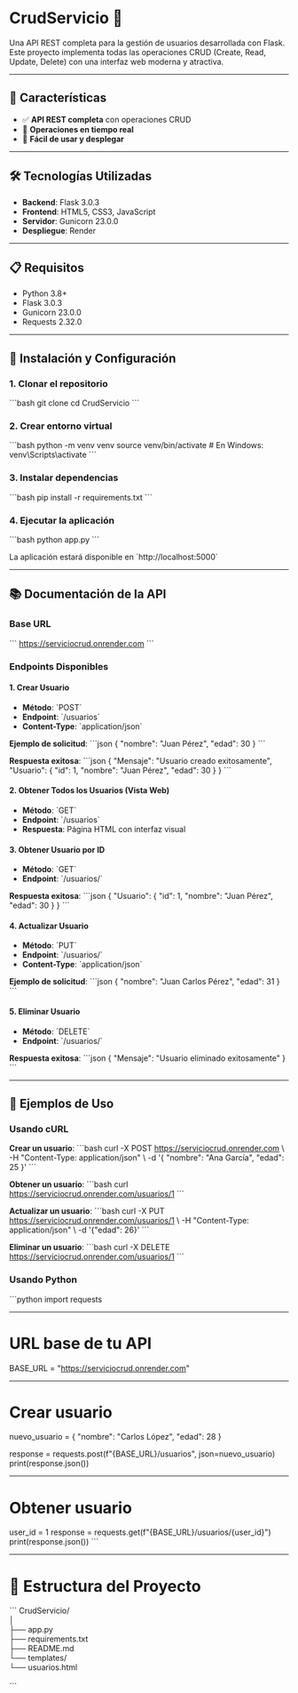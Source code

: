 # CrudServicio 🚀

Una API REST completa para la gestión de usuarios desarrollada con Flask. Este proyecto implementa todas las operaciones CRUD (Create, Read, Update, Delete) con una interfaz web moderna y atractiva.

---

## 🌟 Características

- ✅ **API REST completa** con operaciones CRUD
- 🔄 **Operaciones en tiempo real**
- 🎯 **Fácil de usar y desplegar**

---

## 🛠️ Tecnologías Utilizadas

- **Backend**: Flask 3.0.3
- **Frontend**: HTML5, CSS3, JavaScript
- **Servidor**: Gunicorn 23.0.0
- **Despliegue**: Render

---

## 📋 Requisitos

- Python 3.8+
- Flask 3.0.3
- Gunicorn 23.0.0
- Requests 2.32.0

---

## 🚀 Instalación y Configuración

### 1. Clonar el repositorio
\`\`\`bash
git clone <url-del-repositorio>
cd CrudServicio
\`\`\`

### 2. Crear entorno virtual
\`\`\`bash
python -m venv venv
source venv/bin/activate  # En Windows: venv\\Scripts\\activate
\`\`\`

### 3. Instalar dependencias
\`\`\`bash
pip install -r requirements.txt
\`\`\`

### 4. Ejecutar la aplicación
\`\`\`bash
python app.py
\`\`\`

La aplicación estará disponible en \`http://localhost:5000\`

---

## 📚 Documentación de la API

### Base URL
\`\`\`
https://serviciocrud.onrender.com
\`\`\`

### Endpoints Disponibles

#### 1. Crear Usuario
- **Método**: \`POST\`
- **Endpoint**: \`/usuarios\`
- **Content-Type**: \`application/json\`

**Ejemplo de solicitud**:
\`\`\`json
{
  "nombre": "Juan Pérez",
  "edad": 30
}
\`\`\`

**Respuesta exitosa**:
\`\`\`json
{
  "Mensaje": "Usuario creado exitosamente",
  "Usuario": {
    "id": 1,
    "nombre": "Juan Pérez",
    "edad": 30
  }
}
\`\`\`

#### 2. Obtener Todos los Usuarios (Vista Web)
- **Método**: \`GET\`
- **Endpoint**: \`/usuarios\`
- **Respuesta**: Página HTML con interfaz visual

#### 3. Obtener Usuario por ID
- **Método**: \`GET\`
- **Endpoint**: \`/usuarios/<id>\`

**Respuesta exitosa**:
\`\`\`json
{
  "Usuario": {
    "id": 1,
    "nombre": "Juan Pérez",
    "edad": 30
  }
}
\`\`\`

#### 4. Actualizar Usuario
- **Método**: \`PUT\`
- **Endpoint**: \`/usuarios/<id>\`
- **Content-Type**: \`application/json\`

**Ejemplo de solicitud**:
\`\`\`json
{
  "nombre": "Juan Carlos Pérez",
  "edad": 31
}
\`\`\`

#### 5. Eliminar Usuario
- **Método**: \`DELETE\`
- **Endpoint**: \`/usuarios/<id>\`

**Respuesta exitosa**:
\`\`\`json
{
  "Mensaje": "Usuario eliminado exitosamente"
}
\`\`\`

---

## 🎯 Ejemplos de Uso

### Usando cURL

**Crear un usuario**:
\`\`\`bash
curl -X POST https://serviciocrud.onrender.com \\
  -H "Content-Type: application/json" \\
  -d '{
    "nombre": "Ana García",
    "edad": 25
  }'
\`\`\`

**Obtener un usuario**:
\`\`\`bash
curl https://serviciocrud.onrender.com/usuarios/1
\`\`\`

**Actualizar un usuario**:
\`\`\`bash
curl -X PUT https://serviciocrud.onrender.com/usuarios/1 \\
  -H "Content-Type: application/json" \\
  -d '{"edad": 26}'
\`\`\`

**Eliminar un usuario**:
\`\`\`bash
curl -X DELETE https://serviciocrud.onrender.com/usuarios/1
\`\`\`

### Usando Python

\`\`\`python
import requests

---

# URL base de tu API
BASE_URL = "https://serviciocrud.onrender.com"

---

# Crear usuario
nuevo_usuario = {
    "nombre": "Carlos López",
    "edad": 28
}

response = requests.post(f"{BASE_URL}/usuarios", json=nuevo_usuario)
print(response.json())

---

# Obtener usuario
user_id = 1
response = requests.get(f"{BASE_URL}/usuarios/{user_id}")
print(response.json())
\`\`\`

---

# 📁 Estructura del Proyecto

\`\`\`
CrudServicio/           <br> 
│                       <br>
├── app.py              <br>
├── requirements.txt    <br>
├── README.md           <br>
└── templates/          <br>
    └── usuarios.html   <br>  
\`\`\`
